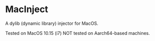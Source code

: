 # MacInject
A dylib (dynamic library) injector for MacOS.

Tested on MacOS 10.15 (i7)
NOT tested on Aarch64-based machines.
